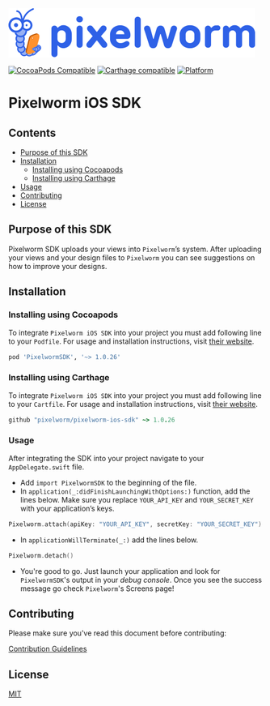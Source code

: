 ![Pixelworm Logo](https://raw.githubusercontent.com/Pixelworm/pixelworm-ios-sdk/master/pixelworm.png)

[![CocoaPods Compatible](https://img.shields.io/cocoapods/v/PixelwormSDK.svg)](https://img.shields.io/cocoapods/v/PixelwormSDK.svg)
[![Carthage compatible](https://img.shields.io/badge/Carthage-compatible-4BC51D.svg?style=flat)](https://github.com/Carthage/Carthage)
[![Platform](https://img.shields.io/cocoapods/p/PixelwormSDK.svg?style=flat)](https://cocoapods.org/pods/PixelwormSDK)

# Pixelworm iOS SDK

## Contents
- [Purpose of this SDK](#purpose-of-this-sdk)
- [Installation](#installation)
  - [Installing using Cocoapods](#installing-using-cocoapods)
  - [Installing using Carthage](#installing-using-carthage)
- [Usage](#usage)
- [Contributing](#contributing)
- [License](#license)

## Purpose of this SDK
Pixelworm SDK uploads your views into `Pixelworm`’s system.
After uploading your views and your design files to `Pixelworm` you can see suggestions on how to improve your designs.

## Installation

### Installing using Cocoapods
To integrate `Pixelworm iOS SDK` into your project you must add following line to your
`Podfile`. For usage and installation instructions, visit [their website](https://cocoapods.org/).

```ruby
pod 'PixelwormSDK', '~> 1.0.26'
```

### Installing using Carthage

To integrate `Pixelworm iOS SDK` into your project you must add following line to your
`Cartfile`. For usage and installation instructions, visit [their website](https://github.com/Carthage/Carthage).

```ruby
github "pixelworm/pixelworm-ios-sdk" ~> 1.0.26
```

### Usage

After integrating the SDK into your project navigate to your `AppDelegate.swift` file.
- Add `import PixelwormSDK` to the beginning of the file.
- In `application(_:didFinishLaunchingWithOptions:)` function, add the lines below.
Make sure you replace `YOUR_API_KEY` and `YOUR_SECRET_KEY` with your application’s
keys.

```swift
Pixelworm.attach(apiKey: "YOUR_API_KEY", secretKey: "YOUR_SECRET_KEY")
```

- In `applicationWillTerminate(_:)` add the lines below.

```swift
Pixelworm.detach()
```

- You're good to go. Just launch your application and look for `PixelwormSDK`'s output in
your *debug console*. Once you see the success message go check `Pixelworm`'s
Screens page!

## Contributing

Please make sure you've read this document before contributing:

[Contribution Guidelines](CONTRIBUTING.md)

## License

[MIT](LICENSE)

